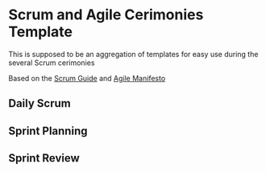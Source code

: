 # Scrum and Agile Cerimonies Template

This is supposed to be an aggregation of templates for easy use during the several Scrum cerimonies

Based on the [Scrum Guide](https://scrumguides.org/scrum-guide.html) and [Agile Manifesto](https://agilemanifesto.org/)

## Daily Scrum

## Sprint Planning

## Sprint Review
